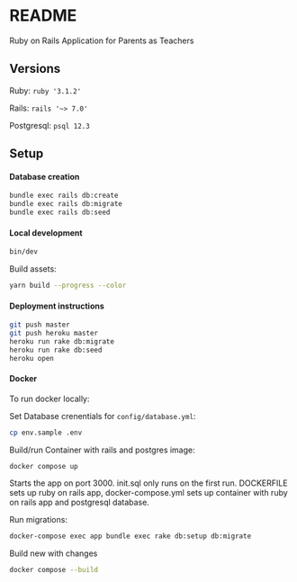 # README

Ruby on Rails Application for Parents as Teachers

## Versions

Ruby: `ruby '3.1.2'`

Rails: `rails '~> 7.0'`

Postgresql: `psql 12.3`

## Setup
#### Database creation

```bash
bundle exec rails db:create
bundle exec rails db:migrate
bundle exec rails db:seed
```

#### Local development

```bash
bin/dev
```

Build assets:

```bash
yarn build --progress --color
```


#### Deployment instructions

```bash
git push master
git push heroku master
heroku run rake db:migrate
heroku run rake db:seed
heroku open
```

#### Docker

To run docker locally:

Set Database crenentials for `config/database.yml`:
```bash
cp env.sample .env
```

Build/run Container with rails and postgres image:
```bash
docker compose up
```

Starts the app on port 3000. init.sql only runs on the first run. DOCKERFILE sets up ruby on rails app, docker-compose.yml sets up container with ruby on rails app and postgresql database.

Run migrations:

```bash
docker-compose exec app bundle exec rake db:setup db:migrate
```

Build new with changes
```bash
docker compose --build
```